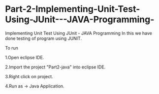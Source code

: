 # Part-2-Implementing-Unit-Test-Using-JUnit---JAVA-Programming-

Implementing Unit Test Using JUnit - JAVA Programming In this we have done testing of program using JUNIT.

To run

1.Open eclipse IDE.

2.Import the project "Part2-java" into eclipse IDE.

3.Right click on project.

4.Run as -> Java Application.
